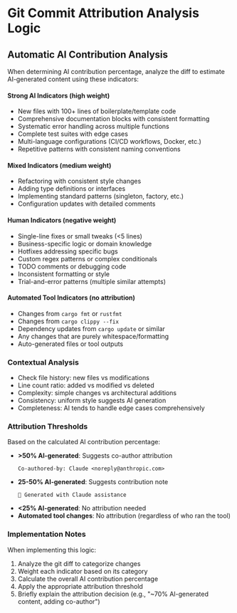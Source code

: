 # Git Commit Attribution Analysis Logic

## Automatic AI Contribution Analysis

When determining AI contribution percentage, analyze the diff to estimate AI-generated content using these indicators:

#### Strong AI Indicators (high weight)
- New files with 100+ lines of boilerplate/template code
- Comprehensive documentation blocks with consistent formatting
- Systematic error handling across multiple functions
- Complete test suites with edge cases
- Multi-language configurations (CI/CD workflows, Docker, etc.)
- Repetitive patterns with consistent naming conventions

#### Mixed Indicators (medium weight)
- Refactoring with consistent style changes
- Adding type definitions or interfaces
- Implementing standard patterns (singleton, factory, etc.)
- Configuration updates with detailed comments

#### Human Indicators (negative weight)
- Single-line fixes or small tweaks (<5 lines)
- Business-specific logic or domain knowledge
- Hotfixes addressing specific bugs
- Custom regex patterns or complex conditionals
- TODO comments or debugging code
- Inconsistent formatting or style
- Trial-and-error patterns (multiple similar attempts)

#### Automated Tool Indicators (no attribution)
- Changes from `cargo fmt` or `rustfmt`
- Changes from `cargo clippy --fix`
- Dependency updates from `cargo update` or similar
- Any changes that are purely whitespace/formatting
- Auto-generated files or tool outputs

### Contextual Analysis
- Check file history: new files vs modifications
- Line count ratio: added vs modified vs deleted
- Complexity: simple changes vs architectural additions
- Consistency: uniform style suggests AI generation
- Completeness: AI tends to handle edge cases comprehensively

### Attribution Thresholds

Based on the calculated AI contribution percentage:
- **>50% AI-generated**: Suggests co-author attribution
  ```
  Co-authored-by: Claude <noreply@anthropic.com>
  ```
- **25-50% AI-generated**: Suggests contribution note
  ```
  🤖 Generated with Claude assistance
  ```
- **<25% AI-generated**: No attribution needed
- **Automated tool changes**: No attribution (regardless of who ran the tool)

### Implementation Notes

When implementing this logic:
1. Analyze the git diff to categorize changes
2. Weight each indicator based on its category
3. Calculate the overall AI contribution percentage
4. Apply the appropriate attribution threshold
5. Briefly explain the attribution decision (e.g., "~70% AI-generated content, adding co-author")